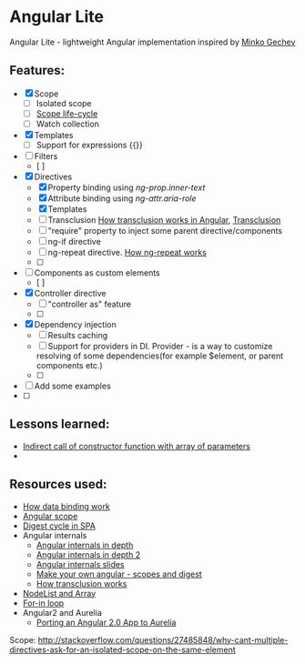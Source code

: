 
# Angular Lite

Angular Lite - lightweight Angular implementation inspired by [Minko Gechev](http://blog.mgechev.com/2015/03/09/build-learn-your-own-light-lightweight-angularjs)

## Features:
 - [x] Scope
   - [ ] Isolated scope
   - [ ] [Scope life-cycle](https://docs.angularjs.org/guide/scope)
   - [ ] Watch collection
 - [x] Templates
   - [ ] Support for expressions {{}}
 - [ ] Filters
   - [ ]
 - [x] Directives
   - [x] Property binding using *ng-prop.inner-text*
   - [x] Attribute binding using *ng-attr.aria-role*
   - [x] Templates
   - [ ] Transclusion [How transclusion works in Angular](http://teropa.info/blog/2015/06/09/transclusion.html), [Transclusion](https://docs.angularjs.org/api/ng/service/$compile#transclusion)
   - [ ] "require" property to inject some parent directive/components
   - [ ] ng-if directive
   - [ ] ng-repeat directive. [How ng-repeat works](https://code.angularjs.org/1.4.9/docs/guide/compiler)
   - [ ]
 - [ ] Components as custom elements
   - [ ]
 - [x] Controller directive
   - [ ] "controller as" feature
   - [ ]
 - [x] Dependency injection
   - [ ] Results caching
   - [ ] Support for providers in DI. Provider - is a way to customize resolving of some dependencies(for example $element, or parent components etc.)
   - [ ]
 - [ ] Add some examples
 - [ ]

## Lessons learned:
 - [Indirect call of constructor function with array of parameters](http://stackoverflow.com/a/8843181)
 -

## Resources used:
 - [How data binding work](http://stackoverflow.com/questions/9682092/how-does-data-binding-work-in-angularjs/9693933#9693933)
 - [Angular scope](https://docs.angularjs.org/guide/scope)
 - [Digest cycle in SPA](http://blog.bguiz.com/post/60397801810/digest-cycles-in-single-page-apps/)
 - Angular internals
   - [Angular internals in depth](https://www.smashingmagazine.com/2015/01/angularjs-internals-in-depth/)
   - [Angular internals in depth 2](https://www.smashingmagazine.com/2015/11/angularjs-internals-in-depth-part-2/)
   - [Angular internals slides](http://cvuorinen.github.io/angularjs-internals-slides/#/)
   - [Make your own angular - scopes and digest](http://teropa.info/blog/2013/11/03/make-your-own-angular-part-1-scopes-and-digest.html)
   - [How transclusion works](http://teropa.info/blog/2015/06/09/transclusion.html)
 - [NodeList and Array](https://toddmotto.com/a-comprehensive-dive-into-nodelists-arrays-converting-nodelists-and-understanding-the-dom/)
 - [For-in loop](https://developer.mozilla.org/en-US/docs/Web/JavaScript/Reference/Statements/for...in)
 - Angular2 and Aurelia
   - [Porting an Angular 2.0 App to Aurelia](http://eisenbergeffect.bluespire.com/porting-an-angular-2-0-app-to-aurelia/)

Scope:
http://stackoverflow.com/questions/27485848/why-cant-multiple-directives-ask-for-an-isolated-scope-on-the-same-element
